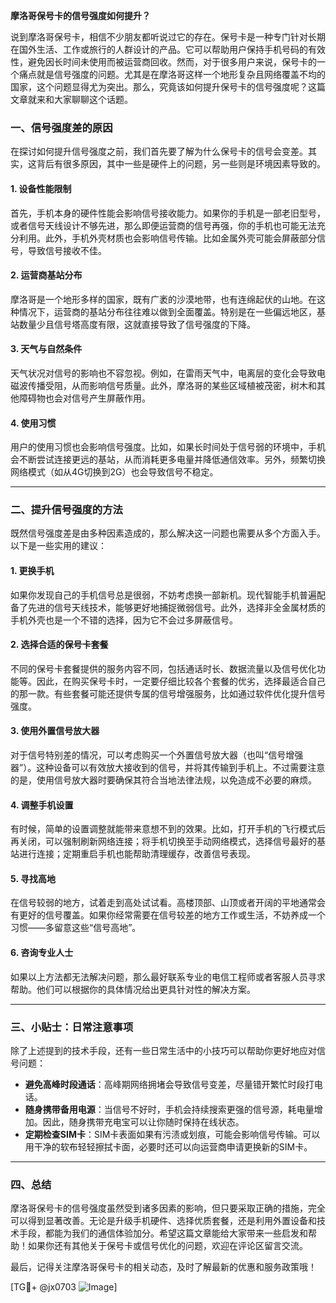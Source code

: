 **摩洛哥保号卡的信号强度如何提升？**

说到摩洛哥保号卡，相信不少朋友都听说过它的存在。保号卡是一种专门针对长期在国外生活、工作或旅行的人群设计的产品。它可以帮助用户保持手机号码的有效性，避免因长时间未使用而被运营商回收。然而，对于很多用户来说，保号卡的一个痛点就是信号强度的问题。尤其是在摩洛哥这样一个地形复杂且网络覆盖不均的国家，这个问题显得尤为突出。那么，究竟该如何提升保号卡的信号强度呢？这篇文章就来和大家聊聊这个话题。

### 一、信号强度差的原因

在探讨如何提升信号强度之前，我们首先要了解为什么保号卡的信号会变差。其实，这背后有很多原因，其中一些是硬件上的问题，另一些则是环境因素导致的。

#### 1. **设备性能限制**
   首先，手机本身的硬件性能会影响信号接收能力。如果你的手机是一部老旧型号，或者信号天线设计不够先进，那么即便运营商的信号再强，你的手机也可能无法充分利用。此外，手机外壳材质也会影响信号传输。比如金属外壳可能会屏蔽部分信号，导致信号接收不佳。

#### 2. **运营商基站分布**
   摩洛哥是一个地形多样的国家，既有广袤的沙漠地带，也有连绵起伏的山地。在这种情况下，运营商的基站分布往往难以做到全面覆盖。特别是在一些偏远地区，基站数量少且信号塔高度有限，这就直接导致了信号强度的下降。

#### 3. **天气与自然条件**
   天气状况对信号的影响也不容忽视。例如，在雷雨天气中，电离层的变化会导致电磁波传播受阻，从而影响信号质量。此外，摩洛哥的某些区域植被茂密，树木和其他障碍物也会对信号产生屏蔽作用。

#### 4. **使用习惯**
   用户的使用习惯也会影响信号强度。比如，如果长时间处于信号弱的环境中，手机会不断尝试连接更远的基站，从而消耗更多电量并降低通信效率。另外，频繁切换网络模式（如从4G切换到2G）也会导致信号不稳定。

---

### 二、提升信号强度的方法

既然信号强度差是由多种因素造成的，那么解决这一问题也需要从多个方面入手。以下是一些实用的建议：

#### 1. **更换手机**
   如果你发现自己的手机信号总是很弱，不妨考虑换一部新机。现代智能手机普遍配备了先进的信号天线技术，能够更好地捕捉微弱信号。此外，选择非全金属材质的手机外壳也是一个不错的选择，因为它不会过多屏蔽信号。

#### 2. **选择合适的保号卡套餐**
   不同的保号卡套餐提供的服务内容不同，包括通话时长、数据流量以及信号优化功能等。因此，在购买保号卡时，一定要仔细比较各个套餐的优劣，选择最适合自己的那一款。有些套餐可能还提供专属的信号增强服务，比如通过软件优化提升信号强度。

#### 3. **使用外置信号放大器**
   对于信号特别差的情况，可以考虑购买一个外置信号放大器（也叫“信号增强器”）。这种设备可以有效放大接收到的信号，并将其传输到手机上。不过需要注意的是，使用信号放大器时要确保其符合当地法律法规，以免造成不必要的麻烦。

#### 4. **调整手机设置**
   有时候，简单的设置调整就能带来意想不到的效果。比如，打开手机的飞行模式后再关闭，可以强制刷新网络连接；将手机切换至手动网络模式，选择信号最好的基站进行连接；定期重启手机也能帮助清理缓存，改善信号表现。

#### 5. **寻找高地**
   在信号较弱的地方，试着走到高处试试看。高楼顶部、山顶或者开阔的平地通常会有更好的信号覆盖。如果你经常需要在信号较差的地方工作或生活，不妨养成一个习惯——多留意这些“信号高地”。

#### 6. **咨询专业人士**
   如果以上方法都无法解决问题，那么最好联系专业的电信工程师或者客服人员寻求帮助。他们可以根据你的具体情况给出更具针对性的解决方案。

---

### 三、小贴士：日常注意事项

除了上述提到的技术手段，还有一些日常生活中的小技巧可以帮助你更好地应对信号问题：

- **避免高峰时段通话**：高峰期网络拥堵会导致信号变差，尽量错开繁忙时段打电话。
- **随身携带备用电源**：当信号不好时，手机会持续搜索更强的信号源，耗电量增加。因此，随身携带充电宝可以让你随时保持在线状态。
- **定期检查SIM卡**：SIM卡表面如果有污渍或划痕，可能会影响信号传输。可以用干净的软布轻轻擦拭卡面，必要时还可以向运营商申请更换新的SIM卡。

---

### 四、总结

摩洛哥保号卡的信号强度虽然受到诸多因素的影响，但只要采取正确的措施，完全可以得到显著改善。无论是升级手机硬件、选择优质套餐，还是利用外置设备和技术手段，都能为我们的通信体验加分。希望这篇文章能给大家带来一些启发和帮助！如果你还有其他关于保号卡或信号优化的问题，欢迎在评论区留言交流。

最后，记得关注摩洛哥保号卡的相关动态，及时了解最新的优惠和服务政策哦！

[TG💪+ @jx0703 ![Image](https://github.com/user-attachments/assets/dbca1d08-cadb-493c-b0ec-ad6f7a83f270)]